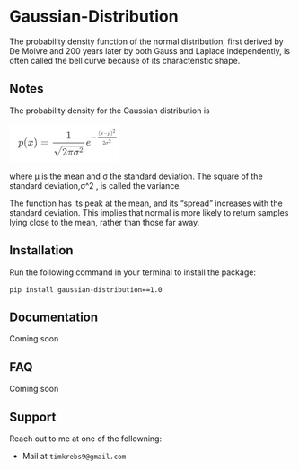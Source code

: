 # Gaussian-Distribution
The probability density function of the normal distribution, first derived by De Moivre and 200 years later by both Gauss and Laplace independently, 
is often called the bell curve because of its characteristic shape.

## Notes
The probability density for the Gaussian distribution is

![Image of Gaussian Distribution](https://github.com/tim-krebs/Gaussian-Distribution/blob/main/images/gaussian_dist.png)

where μ is the mean and σ the standard deviation. The square of the standard deviation,σ^2 , is called the variance.

The function has its peak at the mean, and its “spread” increases with the standard deviation. This implies that normal is more 
likely to return samples lying close to the mean, rather than those far away.

## Installation 
Run the following command in your terminal to install the package:
```
pip install gaussian-distribution==1.0
```

## Documentation
Coming soon 

## FAQ
Coming soon

## Support
Reach out to me at one of the followning:
- Mail at `timkrebs9@gmail.com`
